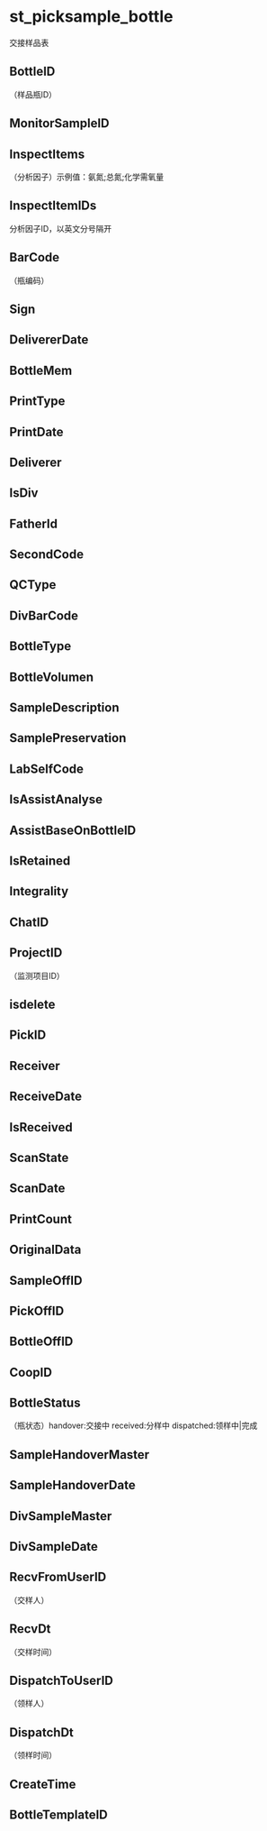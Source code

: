 # st_picksample_bottle
交接样品表

## BottleID
（样品瓶ID）

## MonitorSampleID
## InspectItems
（分析因子）示例值：氨氮;总氮;化学需氧量
## InspectItemIDs
分析因子ID，以英文分号隔开
## BarCode
（瓶编码）
## Sign
## DelivererDate
## BottleMem
## PrintType
## PrintDate
## Deliverer
## IsDiv
## FatherId
## SecondCode
## QCType
## DivBarCode
## BottleType
## BottleVolumen
## SampleDescription
## SamplePreservation
## LabSelfCode
## IsAssistAnalyse
## AssistBaseOnBottleID
## IsRetained
## Integrality
## ChatID
## ProjectID
（监测项目ID）

## isdelete
## PickID
## Receiver
## ReceiveDate
## IsReceived
## ScanState
## ScanDate
## PrintCount
## OriginalData
## SampleOffID
## PickOffID
## BottleOffID
## CoopID
## BottleStatus
（瓶状态）handover:交接中 received:分样中 dispatched:领样中|完成
## SampleHandoverMaster
## SampleHandoverDate
## DivSampleMaster
## DivSampleDate
## RecvFromUserID
（交样人）
## RecvDt
（交样时间）
## DispatchToUserID
（领样人）
## DispatchDt
（领样时间）
## CreateTime
## BottleTemplateID
